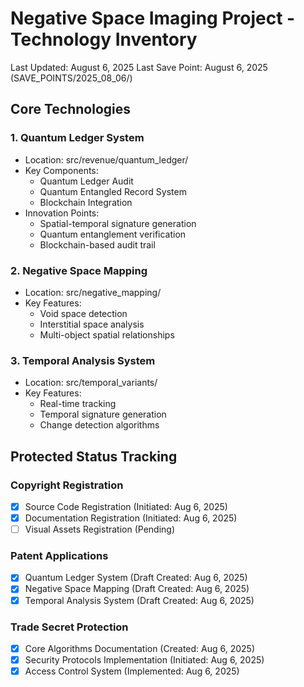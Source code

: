 # Negative Space Imaging Project - Technology Inventory
Last Updated: August 6, 2025
Last Save Point: August 6, 2025 (SAVE_POINTS/2025_08_06/)

## Core Technologies

### 1. Quantum Ledger System
- Location: src/revenue/quantum_ledger/
- Key Components:
  - Quantum Ledger Audit
  - Quantum Entangled Record System
  - Blockchain Integration
- Innovation Points:
  - Spatial-temporal signature generation
  - Quantum entanglement verification
  - Blockchain-based audit trail

### 2. Negative Space Mapping
- Location: src/negative_mapping/
- Key Features:
  - Void space detection
  - Interstitial space analysis
  - Multi-object spatial relationships

### 3. Temporal Analysis System
- Location: src/temporal_variants/
- Key Features:
  - Real-time tracking
  - Temporal signature generation
  - Change detection algorithms

## Protected Status Tracking

### Copyright Registration
- [x] Source Code Registration (Initiated: Aug 6, 2025)
- [x] Documentation Registration (Initiated: Aug 6, 2025)
- [ ] Visual Assets Registration (Pending)

### Patent Applications
- [x] Quantum Ledger System (Draft Created: Aug 6, 2025)
- [x] Negative Space Mapping (Draft Created: Aug 6, 2025)
- [x] Temporal Analysis System (Draft Created: Aug 6, 2025)

### Trade Secret Protection
- [x] Core Algorithms Documentation (Created: Aug 6, 2025)
- [x] Security Protocols Implementation (Initiated: Aug 6, 2025)
- [x] Access Control System (Implemented: Aug 6, 2025)
